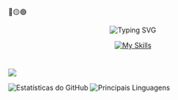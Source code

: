 🔴🟡🟢

<p align="center">
  <img src="https://readme-typing-svg.herokuapp.com?font=Danfo&size=35&duration=300&pause=300&color=F7003C&vCenter=true&multiline=true&repeat=false&width=220&height=100&lines=IGOR+MURAI;UI+DESIGNER" alt="Typing SVG">
</p>

<p align="center">
  <a href="https://skillicons.dev/icons?i=figma,illustrator">
    <img src="https://skillicons.dev/icons?i=figma,illustrator" alt="My Skills">
  </a>
</p>

#

![](https://github-readme-activity-graph.vercel.app/graph?username=igormurai&bg_color=0d1117&color=FFFFFF&line=F4F4F480&point=F7003C&area=true&hide_border=true&locale=pt-br)

![Estatísticas do GitHub](https://github-readme-stats.vercel.app/api?username=igormurai&show_icons=true&theme=github_dark&icon_color=F70056&title_color=FFFFFF&hide_border=true&border_color=F7003C&locale=pt-br&border_radius=30.0&title=grafico)             ![Principais Linguagens](https://github-readme-stats.vercel.app/api/top-langs/?username=igormurai&layout=compact&theme=github_dark&title_color=F70056&border_radius=30.0&hide_border=true&locale=pt-br)
